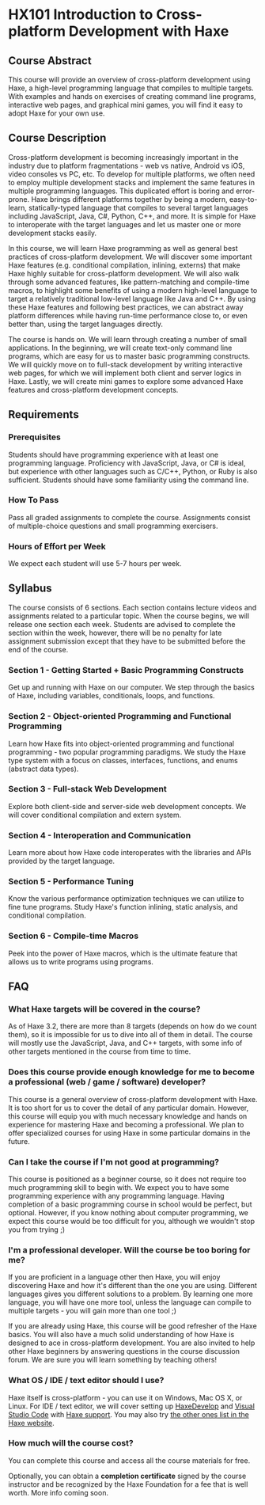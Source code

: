 # HX101 Introduction to Cross-platform Development with Haxe

## Course Abstract

This course will provide an overview of cross-platform development using Haxe, a high-level programming language that compiles to multiple targets. With examples and hands on exercises of creating command line programs, interactive web pages, and graphical mini games, you will find it easy to adopt Haxe for your own use.

## Course Description

Cross-platform development is becoming increasingly important in the industry due to platform fragmentations - web vs native, Android vs iOS, video consoles vs PC, etc. To develop for multiple platforms, we often need to employ multiple development stacks and implement the same features in multiple programming languages. This duplicated effort is boring and error-prone. Haxe brings different platforms together by being a modern, easy-to-learn, statically-typed language that compiles to several target languages including JavaScript, Java, C#, Python, C++, and more. It is simple for Haxe to interoperate with the target languages and let us master one or more development stacks easily.

In this course, we will learn Haxe programming as well as general best practices of cross-platform development. We will discover some important Haxe features (e.g. conditional compilation, inlining, externs) that make Haxe highly suitable for cross-platform development. We will also walk through some advanced features, like pattern-matching and compile-time macros, to highlight some benefits of using a modern high-level language to target a relatively traditional low-level language like Java and C++. By using these Haxe features and following best practices, we can abstract away platform differences while having run-time performance close to, or even better than, using the target languages directly.

The course is hands on. We will learn through creating a number of small applications. In the beginning, we will create text-only command line programs, which are easy for us to master basic programming constructs. We will quickly move on to full-stack development by writing interactive web pages, for which we will implement both client and server logics in Haxe. Lastly, we will create mini games to explore some advanced Haxe features and cross-platform development concepts.

## Requirements

### Prerequisites

Students should have programming experience with at least one programming language. Proficiency with JavaScript, Java, or C# is ideal, but experience with other languages such as C/C++, Python, or Ruby is also sufficient. Students should have some familiarity using the command line.

### How To Pass

Pass all graded assignments to complete the course. Assignments consist of multiple-choice questions and small programming exercisers.

### Hours of Effort per Week

We expect each student will use 5-7 hours per week.

## Syllabus

The course consists of 6 sections. Each section contains lecture videos and assignments related to a particular topic. When the course begins, we will release one section each week. Students are advised to complete the section within the week, however, there will be no penalty for late assignment submission except that they have to be submitted before the end of the course.

### Section 1 - Getting Started + Basic Programming Constructs

Get up and running with Haxe on our computer. We step through the basics of Haxe, including variables, conditionals, loops, and functions.

### Section 2 - Object-oriented Programming and Functional Programming

Learn how Haxe fits into object-oriented programming and functional programming - two popular programming paradigms. We  study the Haxe type system with a focus on classes, interfaces, functions, and enums (abstract data types).

### Section 3 - Full-stack Web Development

Explore both client-side and server-side web development concepts. We will cover conditional compilation and extern system.

### Section 4 - Interoperation and Communication

Learn more about how Haxe code interoperates with the libraries and APIs provided by the target language.

### Section 5 - Performance Tuning

Know the various performance optimization techniques we can utilize to fine tune programs. Study Haxe's function inlining, static analysis, and conditional compilation.

### Section 6 - Compile-time Macros

Peek into the power of Haxe macros, which is the ultimate feature that allows us to write programs using programs.

## FAQ

### What Haxe targets will be covered in the course?

As of Haxe 3.2, there are more than 8 targets (depends on how do we count them), so it is impossible for us to dive into all of them in detail. The course will mostly use the JavaScript, Java, and C++ targets, with some info of other targets mentioned in the course from time to time.

### Does this course provide enough knowledge for me to become a professional (web / game / software) developer?

This course is a general overview of cross-platform development with Haxe. It is too short for us to cover the detail of any particular domain. However, this course will equip you with much necessary knowledge and hands on experience for mastering Haxe and becoming a professional. We plan to offer specialized courses for using Haxe in some particular domains in the future.

### Can I take the course if I'm not good at programming?

This course is positioned as a beginner course, so it does not require too much programming skill to begin with. We expect you to have some programming experience with any programming language. Having completion of a basic programming course in school would be perfect, but optional. However, if you know nothing about computer programming, we expect this course would be too difficult for you, although we wouldn't stop you from trying ;)

### I'm a professional developer. Will the course be too boring for me?

If you are proficient in a language other then Haxe, you will enjoy discovering Haxe and how it's different than the one you are using. Different languages gives you different solutions to a problem. By learning one more language, you will have one more tool, unless the language can compile to multiple targets - you will gain more than one tool ;)

If you are already using Haxe, this course will be good refresher of the Haxe basics. You will also have a much solid understanding of how Haxe is designed to ace in cross-platform development. You are also invited to help other Haxe beginners by answering questions in the course discussion forum. We are sure you will learn something by teaching others!

### What OS / IDE / text editor should I use?

Haxe itself is cross-platform - you can use it on Windows, Mac OS X, or Linux. For IDE / text editor, we will cover setting up [HaxeDevelop](http://haxedevelop.org/) and [Visual Studio Code](https://code.visualstudio.com/) with [Haxe support](https://marketplace.visualstudio.com/items?itemName=nadako.vshaxe). You may also try [the other ones list in the Haxe website](https://haxe.org/documentation/introduction/editors-and-ides.html).

### How much will the course cost?

You can complete this course and access all the course materials for free.

Optionally, you can obtain a **completion certificate** signed by the course instructor and be recognized by the Haxe Foundation for a fee that is well worth. More info coming soon.
